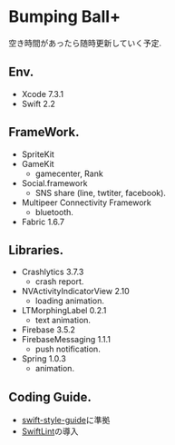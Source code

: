 # Bumping Ball+

空き時間があったら随時更新していく予定.

## Env.
* Xcode 7.3.1
* Swift 2.2

## FrameWork.
* SpriteKit
* GameKit
	* gamecenter, Rank
* Social.framework
	* SNS share (line, twtiter, facebook).
* Multipeer Connectivity Framework
	* bluetooth.
* Fabric 1.6.7

## Libraries.
* Crashlytics 3.7.3
	* crash report.
* NVActivityIndicatorView 2.10
	* loading animation.
* LTMorphingLabel 0.2.1
	* text animation.
* Firebase 3.5.2
* FirebaseMessaging 1.1.1
	* push notification.
* Spring 1.0.3
	* animation.

## Coding Guide.
* [swift-style-guide](https://github.com/github/swift-style-guide)に準拠
* [SwiftLint](https://github.com/realm/SwiftLint)の導入
